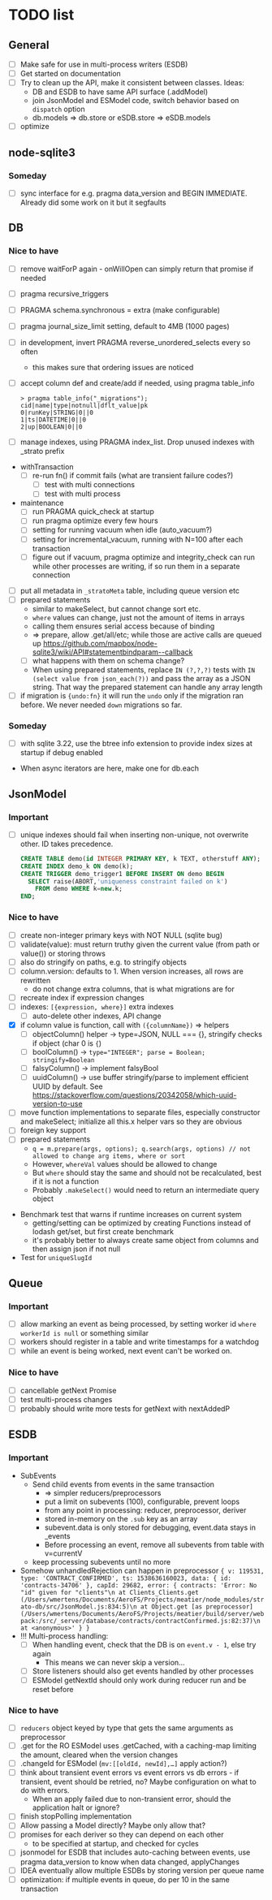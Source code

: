 # TODO list

## General

- [ ] Make safe for use in multi-process writers (ESDB)
- [ ] Get started on documentation
- [ ] Try to clean up the API, make it consistent between classes. Ideas:
  - DB and ESDB to have same API surface (.addModel)
  - join JsonModel and ESModel code, switch behavior based on `dispatch` option
  - db.models => db.store or eSDB.store => eSDB.models
- [ ] optimize

## node-sqlite3

### Someday

- [ ] sync interface for e.g. pragma data_version and BEGIN IMMEDIATE. Already did some work on it but it segfaults

## DB

### Nice to have

- [ ] remove waitForP again - onWillOpen can simply return that promise if needed
- [ ] pragma recursive_triggers
- [ ] PRAGMA schema.synchronous = extra (make configurable)
- [ ] pragma journal_size_limit setting, default to 4MB (1000 pages)
- [ ] in development, invert PRAGMA reverse_unordered_selects every so often
  - this makes sure that ordering issues are noticed
- [ ] accept column def and create/add if needed, using pragma table_info

  ```text
  > pragma table_info("_migrations");
  cid|name|type|notnull|dflt_value|pk
  0|runKey|STRING|0||0
  1|ts|DATETIME|0||0
  2|up|BOOLEAN|0||0
  ```

- [ ] manage indexes, using PRAGMA index_list. Drop unused indexes with \_strato prefix
- withTransaction
  - [ ] re-run fn() if commit fails (what are transient failure codes?)
    - [ ] test with multi connections
    - [ ] test with multi process
- maintenance
  - [ ] run PRAGMA quick_check at startup
  - [ ] run pragma optimize every few hours
  - [ ] setting for running vacuum when idle (auto_vacuum?)
  - [ ] setting for incremental_vacuum, running with N=100 after each transaction
  - [ ] figure out if vacuum, pragma optimize and integrity_check can run while other processes are writing, if so run them in a separate connection
- [ ] put all metadata in `_stratoMeta` table, including queue version etc
- [ ] prepared statements
  - similar to makeSelect, but cannot change sort etc.
  - `where` values can change, just not the amount of items in arrays
  - calling them ensures serial access because of binding
  - => prepare, allow .get/all/etc; while those are active calls are queued up
    https://github.com/mapbox/node-sqlite3/wiki/API#statementbindparam--callback
  - [ ] what happens with them on schema change?
  - When using prepared statements, replace `IN (?,?,?)` tests with `IN (select value from json_each(?))` and pass the array as a JSON string. That way the prepared statement can handle any array length
- [ ] if migration is `{undo:fn}` it will run the `undo` only if the migration ran before. We never needed `down` migrations so far.

### Someday

- [ ] with sqlite 3.22, use the btree info extension to provide index sizes at startup if debug enabled
- When async iterators are here, make one for db.each

## JsonModel

### Important

- [ ] unique indexes should fail when inserting non-unique, not overwrite other. ID takes precedence.

  ```sql
  CREATE TABLE demo(id INTEGER PRIMARY KEY, k TEXT, otherstuff ANY);
  CREATE INDEX demo_k ON demo(k);
  CREATE TRIGGER demo_trigger1 BEFORE INSERT ON demo BEGIN
    SELECT raise(ABORT,'uniqueness constraint failed on k')
      FROM demo WHERE k=new.k;
  END;
  ```

### Nice to have

- [ ] create non-integer primary keys with NOT NULL (sqlite bug)
- [ ] validate(value): must return truthy given the current value (from path or value()) or storing throws
- [ ] also do stringify on paths, e.g. to stringify objects
- [ ] column.version: defaults to 1. When version increases, all rows are rewritten
  - do not change extra columns, that is what migrations are for
- [ ] recreate index if expression changes
- [ ] indexes: `[{expression, where}]` extra indexes
  - [ ] auto-delete other indexes, API change
- [x] if column value is function, call with `({columnName})` => helpers
  - [ ] objectColumn() helper -> type=JSON, NULL === {}, stringify checks if object (char 0 is `{`)
  - [ ] boolColumn() -> `type="INTEGER"; parse = Boolean; stringify=Boolean`
  - [ ] falsyColumn() -> implement falsyBool
  - [ ] uuidColumn() -> use buffer stringify/parse to implement efficient UUID by default. See https://stackoverflow.com/questions/20342058/which-uuid-version-to-use
- [ ] move function implementations to separate files, especially constructor and makeSelect; initialize all this.x helper vars so they are obvious
- [ ] foreign key support
- [ ] prepared statements
  - `q = m.prepare(args, options); q.search(args, options) // not allowed to change arg items, where or sort`
  - However, `whereVal` values should be allowed to change
  - But `where` should stay the same and should not be recalculated, best if it is not a function
  - Probably `.makeSelect()` would need to return an intermediate query object
- Benchmark test that warns if runtime increases on current system
  - getting/setting can be optimized by creating Functions instead of lodash get/set, but first create benchmark
  - it's probably better to always create same object from columns and then assign json if not null
- Test for `uniqueSlugId`

## Queue

### Important

- [ ] allow marking an event as being processed, by setting worker id `where workerId is null` or something similar
- [ ] workers should register in a table and write timestamps for a watchdog
- [ ] while an event is being worked, next event can't be worked on.

### Nice to have

- [ ] cancellable getNext Promise
- [ ] test multi-process changes
- [ ] probably should write more tests for getNext with nextAddedP

## ESDB

### Important

- SubEvents
  - Send child events from events in the same transaction
    - => simpler reducers/preprocessors
    - put a limit on subevents (100), configurable, prevent loops
    - from any point in processing: reducer, preprocessor, deriver
    - stored in-memory on the `.sub` key as an array
    - subevent.data is only stored for debugging, event.data stays in \_events
    - Before processing an event, remove all subevents from table with v=currentV
  - keep processing subevents until no more
- Somehow unhandledRejection can happen in preprocessor `{ v: 119531, type: 'CONTRACT_CONFIRMED', ts: 1538636160023, data: { id: 'contracts-34706' }, capId: 29682, error: { contracts: 'Error: No "id" given for "clients"\n at Clients_Clients.get (/Users/wmertens/Documents/AeroFS/Projects/meatier/node_modules/strato-db/src/JsonModel.js:834:5)\n at Object.get [as preprocessor] (/Users/wmertens/Documents/AeroFS/Projects/meatier/build/server/webpack:/src/_server/database/contracts/contractConfirmed.js:82:37)\n at <anonymous>' } }`
- !!! Multi-process handling:
  - [ ] When handling event, check that the DB is on `event.v - 1`, else try again
    - This means we can never skip a version…
  - [ ] Store listeners should also get events handled by other processes
  - [ ] ESModel getNextId should only work during reducer run and be reset before

### Nice to have

- [ ] `reducers` object keyed by type that gets the same arguments as preprocessor
- [ ] .get for the RO ESModel uses .getCached, with a caching-map limiting the amount, cleared when the version changes
- [ ] .changeId for ESModel (`mv:[[oldId, newId],…]` apply action?)
- [ ] think about transient event errors vs event errors vs db errors - if transient, event should be retried, no? Maybe configuration on what to do with errors.
  - When an apply failed due to non-transient error, should the application halt or ignore?
- [ ] finish stopPolling implementation
- [ ] Allow passing a Model directly? Maybe only allow that?
- [ ] promises for each deriver so they can depend on each other
  - to be specified at startup, and checked for cycles
- [ ] jsonmodel for ESDB that includes auto-caching between events, use pragma data_version to know when data changed, applyChanges
- [ ] IDEA eventually allow multiple ESDBs by storing version per queue name
- [ ] optimization: if multiple events in queue, do per 10 in the same transaction
